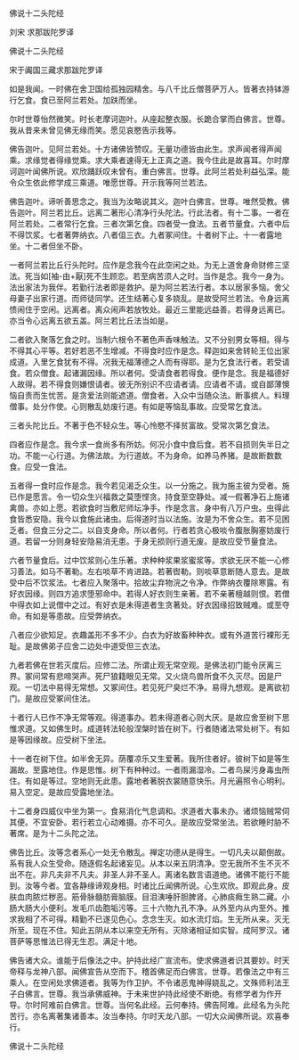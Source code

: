   佛说十二头陀经  

刘宋 求那跋陀罗译  

佛说十二头陀经  

宋于阗国三藏求那跋陀罗译  

如是我闻。一时佛在舍卫国给孤独园精舍。与八千比丘僧菩萨万人。皆著衣持钵游行乞食。食已至阿兰若处。加趺而坐。  

尔时世尊怡然微笑。时长老摩诃迦叶。从座起整衣服。长跪合掌而白佛言。世尊。我从昔来未曾见佛无缘而笑。愿见哀愍告示我等。  

佛告迦叶。见阿兰若处。十方诸佛皆赞叹。无量功德皆由此生。求声闻者得声闻乘。求缘觉者得缘觉乘。求大乘者速得无上正真之道。我今住此是故喜耳。尔时摩诃迦叶闻佛所说。欢欣踊跃叹未曾有。重白佛言。世尊。此阿兰若处利益弘深。能令众生依此修学成三乘道。唯愿世尊。开示我等阿兰若法。  

佛告迦叶。谛听善思念之。我当为汝略说其义。迦叶白佛言。世尊。唯然受教。佛告迦叶。阿兰若比丘。远离二著形心清净行头陀法。行此法者。有十二事。一者在阿兰若处。二者常行乞食。三者次第乞食。四者受一食法。五者节量食。六者中后不得饮浆。七者著弊纳衣。八者伹三衣。九者冢间住。十者树下止。十一者露地坐。十二者但坐不卧。  

一者阿兰若比丘行头陀时。应作是念我今在此空闲之处。为无上道舍身命财修三坚法。死当如[袖-由+厭]死不生顾恋。若至病苦须人之时。当作是念。我今一身为。法出家法为我伴。若勤行法者即是救护。是为阿兰若法行者。本以居家多恼。舍父母妻子出家行道。而师徒同学。还生结著心复多娆乱。是故受阿兰若法。令身远离愦闹住于空闲。远离者。离众闹声若放牧处。最近三里能远益善。若得身远离已。亦当令心远离五欲五盖。阿兰若比丘法当如是。  

二者欲入聚落乞食之时。当制六根令不著色声香味触法。又不分别男女等相。得与不得其心平等。若好若恶不生增减。不得食时应作是念。释迦如来舍转轮王位出家成道。入里乞食犹有不得。况我无福薄德之人而有得耶。是为乞食法行者。若受请食。若众僧食。起诸漏因缘。所以者何。受请食者若得食。便作是念。我是福德好人故得。若不得食则嫌恨请者。彼无所别识不应请者请。应请者不请。或自鄙薄懊恼自责而生忧苦。是贪爱法则能遮道。僧食者。入众中当随众法。断事摈人。料理僧事。处分作使。心则散乱妨废行道。有如是等恼乱事故。应受常乞食法。  

三者头陀比丘。不著于色不轻众生。等心怜愍不择贫富故。受常次第乞食法。  

四者应作是念。我今求一食尚多有所妨。何况小食中食后食。若不自损则失半日之功。不能一心行道。为佛法故。为行道故。不为身命。如养马养猪。是故断数数食。应受一食法。  

五者得一食时应作是念。我今若见渴乏众生。以一分施之。我为施主彼为受者。施已作是愿言。令一切众生兴福救之莫堕悭贪。持食至空静处。减一假著净石上施诸禽兽。亦如上愿。若欲食时当敷尼师坛净手。作是念言。身中有八万户虫。虫得此食皆悉安隐。我今以食施此诸虫。后得道时当以法施。汝是为不舍众生。若不见困乏者。但食三分之二。以自支身命。所以者何。行者若贪心极啖令腹胀胸塞妨废行道。若留一分则身轻安隐易消无患。于身无损则行道无废。是故应受节量食法。  

六者节量食后。过中饮浆则心生乐著。求种种浆果浆蜜浆等。求欲无厌不能一心修习善法。如马不著勒。左右啖草不肯进路。若著辔勒。则啖草意断随人意去。是故受中后不饮浆法。七者应入聚落中。拾故尘弃物浣之令净。作弊纳衣覆除寒露。有好衣因缘。则四方追求堕邪命中。若得人好衣则生亲著。若不亲著檀越则恨。若僧中得衣如上说僧中之过。有好衣是未得道者生贪著处。好衣因缘招致贼难。或至夺命。有如是等患故。应受弊纳衣。  

八者应少欲知足。衣趣盖形不多不少。白衣为好故畜种种衣。或有外道苦行裸形无耻。是故佛弟子应舍二边处中道受但三衣法。  

九者若佛在世若灭度后。应修二法。所谓止观无常空观。是佛法初门能令厌离三界。冢间常有悲啼哭声。死尸狼籍眼见无常。又火烧鸟兽所食不久灭尽。因是尸观。一切法中易得无常想。又冢间住。若见死尸臭烂不净。易得九想观。是离欲初门。是故应受冢间住法。  

十者行人已作不净无常等观。得道事办。若未得道者心则大厌。是故应舍至树下思惟求道。又如佛生时。成道转法轮般涅槃时皆在树下。行者随诸法常处树下。有如是等因缘故。应受树下坐法。  

十一者在树下住。如半舍无异。荫覆凉乐又生爱著。我所住者好。彼树下如是等生漏故。至露地住。作是思惟。树下有种种过。一者雨漏湿冷。二者鸟屎污身毒虫所住。有如是等过。空地则无此患。露地者著脱衣裳随意快乐。月光遍照令心明利。易入空定。是故应受露地坐法。  

十二者身四威仪中坐为第一。食易消化气息调和。求道者大事未办。诸烦恼贼常伺其便。不宜安卧。若行若立心动难摄。亦不可久。是故应受常坐法。若欲睡时胁不著席。是为十二头陀之法。  

佛告比丘。汝等念者系心一处无令散乱。禅定功德从是得生。一切凡夫以颠倒故。系有我人众生受命。随逐假名起诸妄见。从本以来五阴清净。空无我所不生不灭不出不在。非凡夫非不凡夫。非圣人非不圣人。离诸名数言语道绝。诸佛不能行不能到。汝等今者。宜各静缘谛观身相。时诸比丘闻佛所说。心生欢欣。即观此身。皮肤血肉脓烂秽恶。筋骨脉髓肪膏脑膜。目泪洟唾肝胆脾肾。心肺痰癊生熟二藏。小肠大肠大小便利。发毛爪齿胞垢污等。三十六物九孔不净。从外至内从内至外。推求我相了不可得。精勤不已遂见色心。念念生灭。如水流灯焰。生无所从来。灭无所至。现在不住。知此五阴从本以来空无所有。灭除诸相证如实智。成阿罗汉。诸菩萨等思惟法已得无生忍。满足十地。  

佛告诸大众。谁能于后像法之中。护持此经广宣流布。使求佛道者识其要妙。时天帝释与龙神八部。闻佛宣告从空而下。稽首佛足而白佛言。世尊。若像法之中有三乘人。在空闲处求佛道者。我等为作卫护。不令诸恶鬼神得娆乱之。文殊师利法王子白佛言。世尊。我当承佛威神。于未来世护持此经使不断绝。有修学者为作开导。尔时阿难前白佛言。世尊。当何名此经。云何奉持。佛告阿难。此经名为头陀苦行。亦名离著集诸善本。汝当奉持。尔时天龙八部。一切大众闻佛所说。欢喜奉行。  

佛说十二头陀经  
